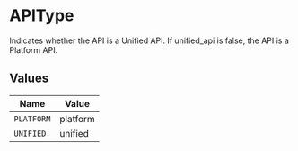 # APIType

Indicates whether the API is a Unified API. If unified_api is false, the API is a Platform API.


## Values

| Name       | Value      |
| ---------- | ---------- |
| `PLATFORM` | platform   |
| `UNIFIED`  | unified    |